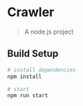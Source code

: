 # Crawler

> A node.js project

## Build Setup

``` bash
# install dependencies
npm install

# start
npm run start

```
